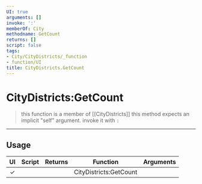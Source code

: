 ```yaml
---
UI: true
arguments: []
invoke: ':'
memberOf: City
methodname: GetCount
returns: []
script: false
tags:
- City/CityDistricts/_function
- function/UI
title: CityDistricts.GetCount
---
```

# CityDistricts:GetCount
> this function is a member of [[CityDistricts]]
> this method expects an implicit "self" argument. invoke it with `:`
-----
## Usage
|  UI | Script | Returns | Function | Arguments |
|:---:|:------:|-------:|:--------:|:---------|
|✓| ||CityDistricts:GetCount||
